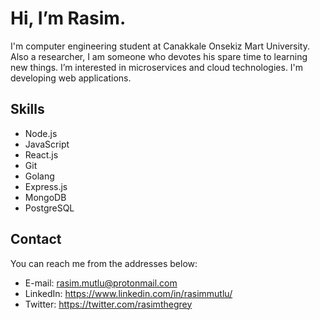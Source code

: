 # Hi, I’m Rasim.

I'm computer engineering student at Canakkale Onsekiz Mart University. Also a researcher, I am someone who devotes 
his spare time to learning new things. I’m interested in microservices and cloud technologies. I'm developing web applications.

## Skills

- Node.js
- JavaScript
- React.js
- Git
- Golang
- Express.js
- MongoDB
- PostgreSQL

## Contact

You can reach me from the addresses below:

- E-mail: rasim.mutlu@protonmail.com
- LinkedIn: https://www.linkedin.com/in/rasimmutlu/
- Twitter: https://twitter.com/rasimthegrey

<!---
rasimthegrey/rasimthegrey is a ✨ special ✨ repository because its `README.md` (this file) appears on your GitHub profile.
You can click the Preview link to take a look at your changes.
--->
